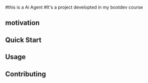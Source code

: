 #this is a Ai Agent
#It's a project developted in my bootdev course

## motivation
## Quick Start
## Usage
## Contributing
